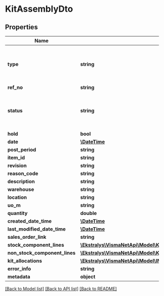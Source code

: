 # KitAssemblyDto

## Properties
Name | Type | Description | Notes
------------ | ------------- | ------------- | -------------
**type** | **string** | Type, possible values: P - Production, D - Disassembly | [optional] 
**ref_no** | **string** |  | [optional] 
**status** | **string** | Status, possible values: H - On Hold, B - Balanced, R - Released | [optional] 
**hold** | **bool** |  | [optional] 
**date** | [**\DateTime**](\DateTime.md) |  | [optional] 
**post_period** | **string** |  | [optional] 
**item_id** | **string** |  | [optional] 
**revision** | **string** |  | [optional] 
**reason_code** | **string** |  | [optional] 
**description** | **string** |  | [optional] 
**warehouse** | **string** |  | [optional] 
**location** | **string** |  | [optional] 
**uo_m** | **string** |  | [optional] 
**quantity** | **double** |  | [optional] 
**created_date_time** | [**\DateTime**](\DateTime.md) |  | [optional] 
**last_modified_date_time** | [**\DateTime**](\DateTime.md) |  | [optional] 
**sales_order_link** | **string** |  | [optional] 
**stock_component_lines** | [**\Ekstralys\VismaNetApi\Model\KitAssemblyStockComponentsDto[]**](KitAssemblyStockComponentsDto.md) |  | [optional] 
**non_stock_component_lines** | [**\Ekstralys\VismaNetApi\Model\KitAssemblyNonStockComponentDto[]**](KitAssemblyNonStockComponentDto.md) |  | [optional] 
**kit_allocations** | [**\Ekstralys\VismaNetApi\Model\INAllocationsDto[]**](INAllocationsDto.md) |  | [optional] 
**error_info** | **string** |  | [optional] 
**metadata** | **object** |  | [optional] 

[[Back to Model list]](../README.md#documentation-for-models) [[Back to API list]](../README.md#documentation-for-api-endpoints) [[Back to README]](../README.md)


